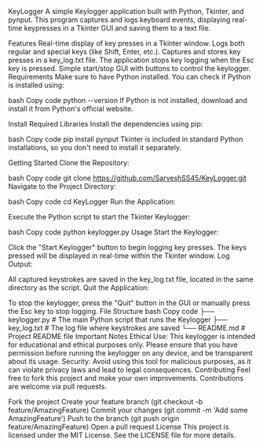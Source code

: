 KeyLogger A simple Keylogger application built with Python, Tkinter, and
pynput. This program captures and logs keyboard events, displaying
real-time keypresses in a Tkinter GUI and saving them to a text file.

Features Real-time display of key presses in a Tkinter window. Logs both
regular and special keys (like Shift, Enter, etc.). Captures and stores
key presses in a key_log.txt file. The application stops key logging
when the Esc key is pressed. Simple start/stop GUI with buttons to
control the keylogger. Requirements Make sure to have Python installed.
You can check if Python is installed using:

bash Copy code python \--version If Python is not installed, download
and install it from Python\'s official website.

Install Required Libraries Install the dependencies using pip:

bash Copy code pip install pynput Tkinter is included in standard Python
installations, so you don\'t need to install it separately.

Getting Started Clone the Repository:

bash Copy code git clone https://github.com/SarveshSS45/KeyLogger.git
Navigate to the Project Directory:

bash Copy code cd KeyLogger Run the Application:

Execute the Python script to start the Tkinter Keylogger:

bash Copy code python keylogger.py Usage Start the Keylogger:

Click the \"Start Keylogger\" button to begin logging key presses. The
keys pressed will be displayed in real-time within the Tkinter window.
Log Output:

All captured keystrokes are saved in the key_log.txt file, located in
the same directory as the script. Quit the Application:

To stop the keylogger, press the \"Quit\" button in the GUI or manually
press the Esc key to stop logging. File Structure bash Copy code ├──
keylogger.py \# The main Python script that runs the Keylogger ├──
key_log.txt \# The log file where keystrokes are saved └── README.md \#
Project README file Important Notes Ethical Use: This keylogger is
intended for educational and ethical purposes only. Please ensure that
you have permission before running the keylogger on any device, and be
transparent about its usage. Security: Avoid using this tool for
malicious purposes, as it can violate privacy laws and lead to legal
consequences. Contributing Feel free to fork this project and make your
own improvements. Contributions are welcome via pull requests.

Fork the project Create your feature branch (git checkout -b
feature/AmazingFeature) Commit your changes (git commit -m \'Add some
AmazingFeature\') Push to the branch (git push origin
feature/AmazingFeature) Open a pull request License This project is
licensed under the MIT License. See the LICENSE file for more details.
